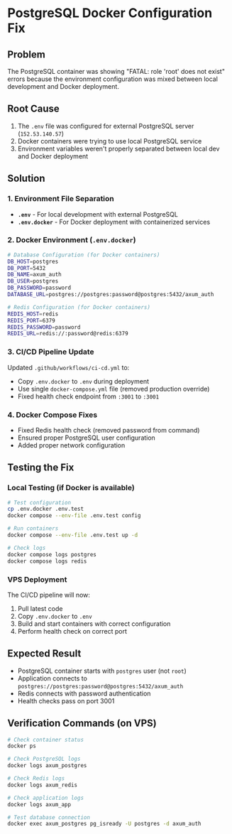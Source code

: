 # PostgreSQL Docker Configuration Fix

## Problem

The PostgreSQL container was showing "FATAL: role 'root' does not exist" errors because the environment configuration was mixed between local development and Docker deployment.

## Root Cause

1. The `.env` file was configured for external PostgreSQL server (`152.53.140.57`)
2. Docker containers were trying to use local PostgreSQL service
3. Environment variables weren't properly separated between local dev and Docker deployment

## Solution

### 1. Environment File Separation

- **`.env`** - For local development with external PostgreSQL
- **`.env.docker`** - For Docker deployment with containerized services

### 2. Docker Environment (`.env.docker`)

```bash
# Database Configuration (for Docker containers)
DB_HOST=postgres
DB_PORT=5432
DB_NAME=axum_auth
DB_USER=postgres
DB_PASSWORD=password
DATABASE_URL=postgres://postgres:password@postgres:5432/axum_auth

# Redis Configuration (for Docker containers)
REDIS_HOST=redis
REDIS_PORT=6379
REDIS_PASSWORD=password
REDIS_URL=redis://:password@redis:6379
```

### 3. CI/CD Pipeline Update

Updated `.github/workflows/ci-cd.yml` to:

- Copy `.env.docker` to `.env` during deployment
- Use single `docker-compose.yml` file (removed production override)
- Fixed health check endpoint from `:3001` to `:3001`

### 4. Docker Compose Fixes

- Fixed Redis health check (removed password from command)
- Ensured proper PostgreSQL user configuration
- Added proper network configuration

## Testing the Fix

### Local Testing (if Docker is available)

```bash
# Test configuration
cp .env.docker .env.test
docker compose --env-file .env.test config

# Run containers
docker compose --env-file .env.test up -d

# Check logs
docker compose logs postgres
docker compose logs redis
```

### VPS Deployment

The CI/CD pipeline will now:

1. Pull latest code
2. Copy `.env.docker` to `.env`
3. Build and start containers with correct configuration
4. Perform health check on correct port

## Expected Result

- PostgreSQL container starts with `postgres` user (not `root`)
- Application connects to `postgres://postgres:password@postgres:5432/axum_auth`
- Redis connects with password authentication
- Health checks pass on port 3001

## Verification Commands (on VPS)

```bash
# Check container status
docker ps

# Check PostgreSQL logs
docker logs axum_postgres

# Check Redis logs
docker logs axum_redis

# Check application logs
docker logs axum_app

# Test database connection
docker exec axum_postgres pg_isready -U postgres -d axum_auth
```
